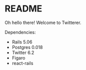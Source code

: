 # README

Oh hello there! Welcome to Twitterer.

Dependencies:

* Rails 5.06
* Postgres 0.018
* Twitter 6.2
* Figaro
* react-rails